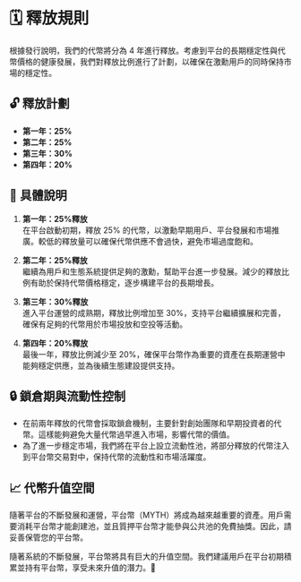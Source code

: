 # 🗓️ 釋放規則

根據發行說明，我們的代幣將分為 4 年進行釋放。考慮到平台的長期穩定性與代幣價格的健康發展，我們對釋放比例進行了計劃，以確保在激勳用戶的同時保持市場的穩定性。

## 🔓 釋放計劃
- **第一年：25%**  
- **第二年：25%**  
- **第三年：30%**  
- **第四年：20%**  

## 📝 具體說明

1. **第一年：25%釋放**  
   在平台啟動初期，釋放 25% 的代幣，以激勳早期用戶、平台發展和市場推廣。較低的釋放量可以確保代幣供應不會過快，避免市場過度飽和。

2. **第二年：25%釋放**  
   繼續為用戶和生態系統提供足夠的激勳，幫助平台進一步發展。減少的釋放比例有助於保持代幣價格穩定，逐步構建平台的長期增長。

3. **第三年：30%釋放**  
   進入平台運營的成熟期，釋放比例增加至 30%，支持平台繼續擴展和完善，確保有足夠的代幣用於市場投放和空投等活動。

4. **第四年：20%釋放**  
   最後一年，釋放比例減少至 20%，確保平台幣作為重要的資產在長期運營中能夠穩定供應，並為後續生態建設提供支持。

## 🔒 鎖倉期與流動性控制

- 在前兩年釋放的代幣會採取鎖倉機制，主要針對創始團隊和早期投資者的代幣。這樣能夠避免大量代幣過早進入市場，影響代幣的價值。
- 為了進一步穩定市場，我們將在平台上設立流動性池，將部分釋放的代幣注入到平台幣交易對中，保持代幣的流動性和市場活躍度。

## 📈 代幣升值空間

隨著平台的不斷發展和運營，平台幣（MYTH）將成為越來越重要的資產。用戶需要消耗平台幣才能創建池，並且質押平台幣才能參與公共池的免費抽獎。因此，請妥善保管您的平台幣。

隨著系統的不斷發展，平台幣將具有巨大的升值空間。我們建議用戶在平台初期積累並持有平台幣，享受未來升值的潛力。🌟